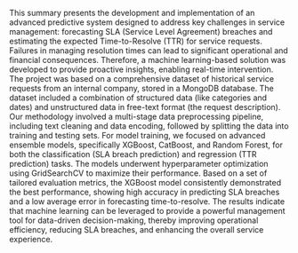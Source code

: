This summary presents the development and implementation of an advanced predictive system designed to address key challenges in service management: forecasting SLA (Service Level Agreement) breaches and estimating the expected Time-to-Resolve (TTR) for service requests. Failures in managing resolution times can lead to significant operational and financial consequences. Therefore, a machine learning-based solution was developed to provide proactive insights, enabling real-time intervention.
The project was based on a comprehensive dataset of historical service requests from an internal company, stored in a MongoDB database. The dataset included a combination of structured data (like categories and dates) and unstructured data in free-text format (the request description). Our methodology involved a multi-stage data preprocessing pipeline, including text cleaning and data encoding, followed by splitting the data into training and testing sets.
For model training, we focused on advanced ensemble models, specifically XGBoost, CatBoost, and Random Forest, for both the classification (SLA breach prediction) and regression (TTR prediction) tasks. The models underwent hyperparameter optimization using GridSearchCV to maximize their performance. Based on a set of tailored evaluation metrics, the XGBoost model consistently demonstrated the best performance, showing high accuracy in predicting SLA breaches and a low average error in forecasting time-to-resolve.
The results indicate that machine learning can be leveraged to provide a powerful management tool for data-driven decision-making, thereby improving operational efficiency, reducing SLA breaches, and enhancing the overall service experience.

